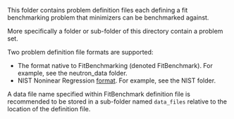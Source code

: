 This folder contains problem definition files each defining a
fit benchmarking problem that minimizers can be benchmarked against.

More specifically a folder or sub-folder of this directory contain a problem set.

Two problem definition file formats are supported:

* The format native to FitBenchmarking (denoted FitBenchmark). For example, see the neutron_data folder.
* NIST Noninear Regression [format](https://www.itl.nist.gov/div898/strd/nls/data/LINKS/DATA/Misra1a.dat). For example, see the NIST folder.

A data file name specified within FitBenchmark definition file is recommended to be stored in a sub-folder named `data_files` relative to the location of the definition file.
